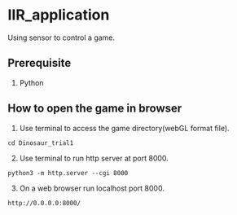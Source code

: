 # IIR_application
Using sensor to control a game.

## Prerequisite
1. Python

## How to open the game in browser
1. Use terminal to access the game directory(webGL format file).
```
cd Dinosaur_trial1
```
2. Use terminal to run http server at port 8000.
```
python3 -m http.server --cgi 8000
```
3. On a web browser run localhost port 8000.
```
http://0.0.0.0:8000/
```
